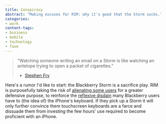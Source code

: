 ```yaml
---
title: Conspiracy
abstract: "Making excuses for RIM: why it's good that the Storm sucks."
categories:
- work
content-tags:
- business
- mobile
- technology
- fave
---
```


> "Watching someone writing an email on a Storm is like watching an antelope trying to open a packet of cigarettes."
>  - [Stephen Fry][1]

   [1]: http://www.stephenfry.com/2008/12/11/gee-one-bold-storm-coming-up/

Here's a rumor I'd like to start: the Blackberry Storm is a sacrifice play.  RIM is purposefully taking the risk of [alienating some users][2] for a greater defensive purpose, to reinforce the [reflexive disdain][3] many Blackberry users have to (the idea of) the iPhone's keyboard.  If they pick up a Storm it will only further convince them touchscreen keyboards are a farce and dissuade them from investing the few hours' use required to become proficient with an iPhone.

   [2]: http://blog.cosential.com/?p=156
   [3]: http://daringfireball.net/linked/2008/07/14/blackberry
